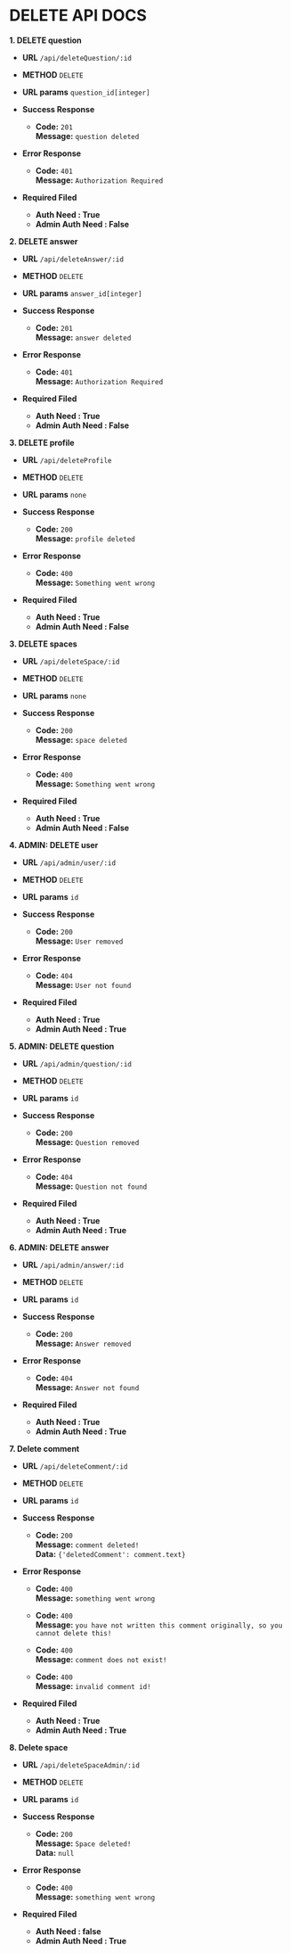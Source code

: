 # DELETE API DOCS
**1. DELETE question**
* **URL**
    `/api/deleteQuestion/:id`

* **METHOD**
    `DELETE`

* **URL params**
    `question_id[integer]`

* **Success Response**<br />
    * **Code:** `201` <br />
      **Message:** `question deleted` <br />

* **Error Response**
    * **Code:** `401` <br />
      **Message:** `Authorization Required` <br />

* **Required Filed**
    * **Auth Need : True**
    * **Admin Auth Need : False**

**2. DELETE answer**
* **URL**
    `/api/deleteAnswer/:id`

* **METHOD**
    `DELETE`

* **URL params**
    `answer_id[integer]`

* **Success Response**<br />
    * **Code:** `201` <br />
      **Message:** `answer deleted` <br />

* **Error Response**
    * **Code:** `401` <br />
      **Message:** `Authorization Required` <br />

* **Required Filed**
    * **Auth Need : True**
    * **Admin Auth Need : False**

**3. DELETE profile**
* **URL**
    `/api/deleteProfile`

* **METHOD**
    `DELETE`

* **URL params**
    `none`

* **Success Response**<br />
    * **Code:** `200` <br />
      **Message:** `profile deleted` <br />

* **Error Response**
    * **Code:** `400` <br />
      **Message:** `Something went wrong` <br />

* **Required Filed**
    * **Auth Need : True**
    * **Admin Auth Need : False**

**3. DELETE spaces**
* **URL**
    `/api/deleteSpace/:id`

* **METHOD**
    `DELETE`

* **URL params**
    `none`

* **Success Response**<br />
    * **Code:** `200` <br />
      **Message:** `space deleted` <br />

* **Error Response**
    * **Code:** `400` <br />
      **Message:** `Something went wrong` <br />

* **Required Filed**
    * **Auth Need : True**
    * **Admin Auth Need : False**


**4. ADMIN: DELETE user**
* **URL**
    `/api/admin/user/:id`

* **METHOD**
    `DELETE`

* **URL params**
    `id`

* **Success Response**<br />
    * **Code:** `200` <br />
      **Message:** `User removed` <br />

* **Error Response**
    * **Code:** `404` <br />
      **Message:** `User not found` <br />

* **Required Filed**
    * **Auth Need : True**
    * **Admin Auth Need : True**



**5. ADMIN: DELETE question**
* **URL**
    `/api/admin/question/:id`

* **METHOD**
    `DELETE`

* **URL params**
    `id`

* **Success Response**<br />
    * **Code:** `200` <br />
      **Message:** `Question removed` <br />

* **Error Response**
    * **Code:** `404` <br />
      **Message:** `Question not found` <br />

* **Required Filed**
    * **Auth Need : True**
    * **Admin Auth Need : True**



**6. ADMIN: DELETE answer**
* **URL**
    `/api/admin/answer/:id`

* **METHOD**
    `DELETE`

* **URL params**
    `id`

* **Success Response**<br />
    * **Code:** `200` <br />
      **Message:** `Answer removed` <br />

* **Error Response**
    * **Code:** `404` <br />
      **Message:** `Answer not found` <br />

* **Required Filed**
    * **Auth Need : True**
    * **Admin Auth Need : True**

**7. Delete comment**
* **URL**
    `/api/deleteComment/:id`

* **METHOD**
    `DELETE`

* **URL params**
    `id`

* **Success Response**<br />
    * **Code:** `200` <br />
      **Message:** `comment deleted!` <br />
      **Data:** `{'deletedComment': comment.text}`

* **Error Response**
    * **Code:** `400` <br /> 
      **Message:** `something went wrong` <br />

    * **Code:** `400` <br /> 
      **Message:** `you have not written this comment originally, so you cannot delete this!` <br /> 

    * **Code:** `400` <br /> 
      **Message:** `comment does not exist!` <br /> 
    
    * **Code:** `400` <br /> 
      **Message:** `invalid comment id!` <br /> 

* **Required Filed**
    * **Auth Need : True**
    * **Admin Auth Need : True**

**8. Delete space**
* **URL**
    `/api/deleteSpaceAdmin/:id`

* **METHOD**
    `DELETE`

* **URL params**
    `id`

* **Success Response**<br />
    * **Code:** `200` <br />
      **Message:** `Space deleted!` <br />
      **Data:** `null`

* **Error Response**
    * **Code:** `400` <br /> 
      **Message:** `something went wrong` <br />

* **Required Filed**
    * **Auth Need : false**
    * **Admin Auth Need : True**